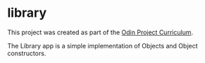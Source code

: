 # library

This project was created as part of the [Odin Project Curriculum](https://www.theodinproject.com/paths/full-stack-ruby-on-rails/courses/javascript/lessons/library).

The Library app is a simple implementation of Objects and Object constructors.
